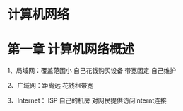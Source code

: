 # 计算机网络 



# 第一章 计算机网络概述

1、局域网：覆盖范围小 自己花钱购买设备 带宽固定 自己维护

2、广域网：距离远 花钱租带宽

3、Internet： ISP 自己的机房    对网民提供访问Internt连接



